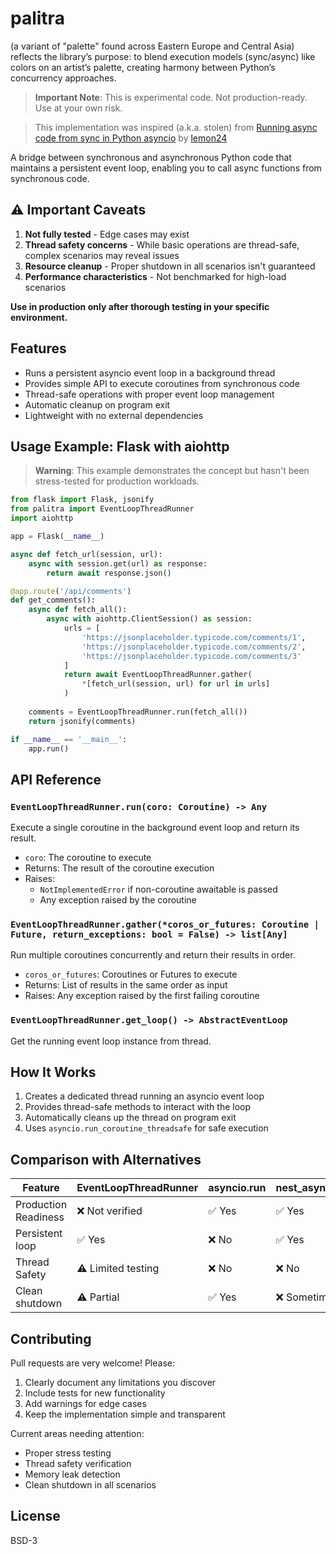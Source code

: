 # palitra
(a variant of "palette" found across Eastern Europe and Central Asia) reflects the library’s purpose: to blend execution models (sync/async) like colors on an artist’s palette, creating harmony between Python’s concurrency approaches. 


> **Important Note**: This is experimental code. Not production-ready. Use at your own risk.

> This implementation was inspired (a.k.a. stolen) from [Running async code from sync in Python asyncio](https://death.andgravity.com/asyncio-bridge) by [lemon24](https://github.com/lemon24)

A bridge between synchronous and asynchronous Python code that maintains a persistent event loop, enabling you to call async functions from synchronous code.

## ⚠️ Important Caveats

1. **Not fully tested** - Edge cases may exist
2. **Thread safety concerns** - While basic operations are thread-safe, complex scenarios may reveal issues
3. **Resource cleanup** - Proper shutdown in all scenarios isn't guaranteed
4. **Performance characteristics** - Not benchmarked for high-load scenarios

**Use in production only after thorough testing in your specific environment.**

## Features

- Runs a persistent asyncio event loop in a background thread
- Provides simple API to execute coroutines from synchronous code
- Thread-safe operations with proper event loop management
- Automatic cleanup on program exit
- Lightweight with no external dependencies


## Usage Example: Flask with aiohttp

> **Warning**: This example demonstrates the concept but hasn't been stress-tested for production workloads.


```python
from flask import Flask, jsonify
from palitra import EventLoopThreadRunner
import aiohttp

app = Flask(__name__)

async def fetch_url(session, url):
    async with session.get(url) as response:
        return await response.json()

@app.route('/api/comments')
def get_comments():
    async def fetch_all():
        async with aiohttp.ClientSession() as session:
            urls = [
                'https://jsonplaceholder.typicode.com/comments/1',
                'https://jsonplaceholder.typicode.com/comments/2',
                'https://jsonplaceholder.typicode.com/comments/3'
            ]
            return await EventLoopThreadRunner.gather(
                *[fetch_url(session, url) for url in urls]
            )
    
    comments = EventLoopThreadRunner.run(fetch_all())
    return jsonify(comments)

if __name__ == '__main__':
    app.run()
```

## API Reference

### `EventLoopThreadRunner.run(coro: Coroutine) -> Any`

Execute a single coroutine in the background event loop and return its result.

- `coro`: The coroutine to execute
- Returns: The result of the coroutine execution
- Raises: 
  - `NotImplementedError` if non-coroutine awaitable is passed
  - Any exception raised by the coroutine

### `EventLoopThreadRunner.gather(*coros_or_futures: Coroutine | Future, return_exceptions: bool = False) -> list[Any]`

Run multiple coroutines concurrently and return their results in order.

- `coros_or_futures`: Coroutines or Futures to execute
- Returns: List of results in the same order as input
- Raises: Any exception raised by the first failing coroutine

### `EventLoopThreadRunner.get_loop() -> AbstractEventLoop`

Get the running event loop instance from thread.

## How It Works

1. Creates a dedicated thread running an asyncio event loop
2. Provides thread-safe methods to interact with the loop
3. Automatically cleans up the thread on program exit
4. Uses `asyncio.run_coroutine_threadsafe` for safe execution

## Comparison with Alternatives

| Feature                | EventLoopThreadRunner | asyncio.run | nest_asyncio |
|------------------------|-----------------------|-------------|--------------|
| Production Readiness   | ❌ Not verified       | ✅ Yes      | ✅ Yes       |
| Persistent loop        | ✅ Yes                | ❌ No       | ✅ Yes       |
| Thread Safety          | ⚠️ Limited testing    | ❌ No       | ❌ No        |
| Clean shutdown         | ⚠️ Partial            | ✅ Yes      | ❌ Sometimes |

## Contributing

Pull requests are very welcome! Please:

1. Clearly document any limitations you discover
2. Include tests for new functionality
3. Add warnings for edge cases
4. Keep the implementation simple and transparent

Current areas needing attention:
- Proper stress testing
- Thread safety verification
- Memory leak detection
- Clean shutdown in all scenarios

## License
BSD-3

